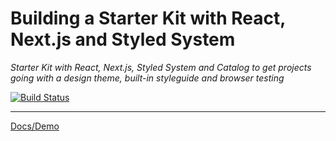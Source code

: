 # Building a Starter Kit with React, Next.js and Styled System

*Starter Kit with React, Next.js, Styled System and Catalog to get projects going with a design theme, built-in styleguide and browser testing*

[![Build Status](https://travis-ci.org/johnpolacek/styled-starter.svg?branch=master)](https://travis-ci.org/johnpolacek/styled-starter)

----

[Docs/Demo](https://johnpolacek.github.io/styled-starter/)
